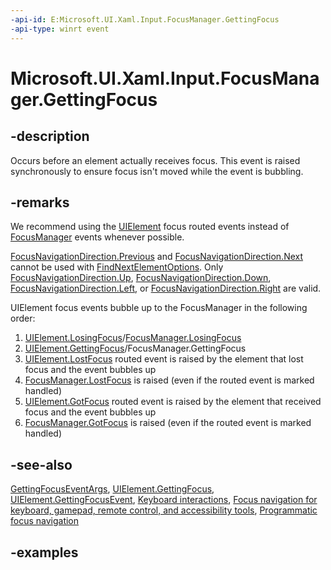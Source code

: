 ```yaml
---
-api-id: E:Microsoft.UI.Xaml.Input.FocusManager.GettingFocus
-api-type: winrt event
---
```


<!-- Event syntax.
static public event EventHandler GettingFocus<GettingFocusEventArgs>
-->

# Microsoft.UI.Xaml.Input.FocusManager.GettingFocus

## -description

Occurs before an element actually receives focus. This event is raised synchronously to ensure focus isn't moved while the event is bubbling.

## -remarks

We recommend using the [UIElement](../microsoft.ui.xaml/uielement.md) focus routed events instead of [FocusManager](focusmanager.md) events whenever possible.

[FocusNavigationDirection.Previous](focusnavigationdirection.md) and [FocusNavigationDirection.Next](focusnavigationdirection.md) cannot be used with [FindNextElementOptions](findnextelementoptions.md). Only [FocusNavigationDirection.Up](focusnavigationdirection.md), [FocusNavigationDirection.Down](focusnavigationdirection.md), [FocusNavigationDirection.Left](focusnavigationdirection.md), or [FocusNavigationDirection.Right](focusnavigationdirection.md) are valid.

UIElement focus events bubble up to the FocusManager in the following order:

1. [UIElement.LosingFocus](../microsoft.ui.xaml/uielement_losingfocus.md)/[FocusManager.LosingFocus](focusmanager_losingfocus.md)
2. [UIElement.GettingFocus](../microsoft.ui.xaml/uielement_gettingfocus.md)/FocusManager.GettingFocus
3. [UIElement.LostFocus](../microsoft.ui.xaml/uielement_lostfocus.md) routed event is raised by the element that lost focus and the event bubbles up
4. [FocusManager.LostFocus](focusmanager_lostfocus.md) is raised (even if the routed event is marked handled)
5. [UIElement.GotFocus](../microsoft.ui.xaml/uielement_gotfocus.md) routed event is raised by the element that received focus and the event bubbles up
6. [FocusManager.GotFocus](focusmanager_gotfocus.md) is raised (even if the routed event is marked handled)

## -see-also

[GettingFocusEventArgs](../microsoft.ui.xaml.input/gettingfocuseventargs.md), [UIElement.GettingFocus](../microsoft.ui.xaml/uielement_gettingfocus.md), [UIElement.GettingFocusEvent](../microsoft.ui.xaml/uielement_gettingfocusevent.md), [Keyboard interactions](/windows/uwp/design/input/keyboard-interactions), [Focus navigation for keyboard, gamepad, remote control, and accessibility tools](/windows/uwp/design/input/focus-navigation), [Programmatic focus navigation](/windows/uwp/design/input/focus-navigation-programmatic)

## -examples

